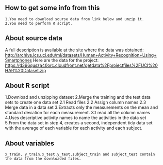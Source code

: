 ## How to get some info from this
    1.You need to download sourse data from link below and unzip it.
    2.You need to perform R script.
## About source data
A full description is available at the site where the data was obtained: http://archive.ics.uci.edu/ml/datasets/Human+Activity+Recognition+Using+Smartphones Here are the data for the project: https://d396qusza40orc.cloudfront.net/getdata%2Fprojectfiles%2FUCI%20HAR%20Dataset.zip

## About R script
1.Download and unzipping dataset
2.Merge the training and the test data sets to create one data set
    2.1 Read files
    2.2 Assign column names
    2.3 Merge data in a data set
3.Extracts only the measurements on the mean and standard deviation for each measurement.
    3.1 read all the column names
4.Uses descriptive activity names to name the activities in the data set
5.From the data set in step 4, creates a second, independent tidy data set with the average of each variable for each activity and each subject.

## About variables
    x_train, y_train,x_test,y_test,subject_train and subject_test contain the data from the downloaded files.

